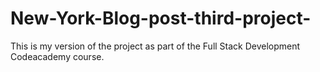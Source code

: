 # New-York-Blog-post-third-project-
This is my version of the project as part of the Full Stack Development Codeacademy course.
